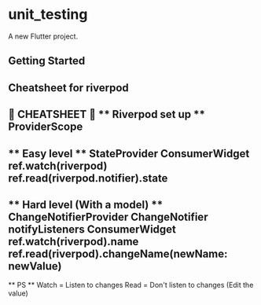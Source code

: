 # unit_testing

A new Flutter project.

## Getting Started

## Cheatsheet for riverpod
📖 CHEATSHEET 📖
** Riverpod set up **
ProviderScope
-----
** Easy level **
StateProvider
ConsumerWidget
ref.watch(riverpod)
ref.read(riverpod.notifier).state
-----
** Hard level (With a model) **
ChangeNotifierProvider
ChangeNotifier
notifyListeners
ConsumerWidget
ref.watch(riverpod).name
ref.read(riverpod).changeName(newName: newValue)
-----
** PS **
Watch = Listen to changes
Read = Don't listen to changes (Edit the value)